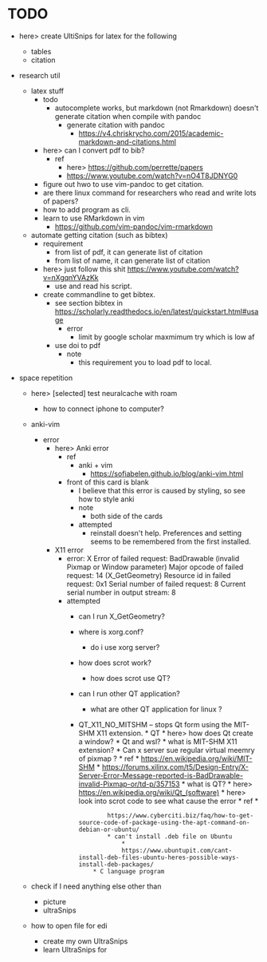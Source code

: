 # TODO

* here> create UltiSnips for latex for the following
    * tables
    * citation

* research util
    * latex stuff
        * todo 
            * autocomplete works, but markdown (not Rmarkdown) doesn't generate citation when compile
                with pandoc
                * generate citation with pandoc
                    * https://v4.chriskrycho.com/2015/academic-markdown-and-citations.html
        * here> can I convert pdf to bib?
            * ref
                * here> https://github.com/perrette/papers
                * https://www.youtube.com/watch?v=nO4T8JDNYG0
        * figure out hwo to use vim-pandoc to get citation.
        * are there linux command for researchers who read and write lots of papers?
        * how to add program as cli.
        * learn to use RMarkdown in vim 
            * https://github.com/vim-pandoc/vim-rmarkdown
    * automate getting citation (such as bibtex)
        * requirement
            * from list of pdf, it can generate list of citation
            * from list of name, it can generate list of citation
        * here> just follow this shit https://www.youtube.com/watch?v=nXgqnYVAzKk
            * use and read his script. 
        * create commandline to get bibtex.
            * see section bibtex in https://scholarly.readthedocs.io/en/latest/quickstart.html#usage 
                * error
                    * limit by google scholar maxmimum try which is low af
            * use doi to pdf
                * note
                    * this requirement you to load pdf to local.

* space repetition 
    * here> [selected] test neuralcache with roam 
        * how to connect iphone to computer?

    * anki-vim 
        * error
            * here> Anki error
                * ref
                    * anki + vim
                        * https://sofiabelen.github.io/blog/anki-vim.html
                * front of this card is blank 
                    * I believe that this error is caused by styling, so see how to style anki
                    * note
                        * both side of the cards 
                    * attempted
                        * reinstall doesn't help. Preferences and setting seems to be remembered from
                            the first installed.
            * X11 error
                * error:
                    X Error of failed request:  BadDrawable (invalid Pixmap or Window parameter)
                      Major opcode of failed request:  14 (X_GetGeometry)
                      Resource id in failed request:  0x1
                      Serial number of failed request:  8
                      Current serial number in output stream:  8
                * attempted
                    * can I run X_GetGeometry?
                    * where is xorg.conf?
                        * do i use xorg server?
                    * how does scrot work?
                        * how does scrot use QT?
                    * can I run other QT application?
                        * what are other QT application for linux ?
                  * QT_X11_NO_MITSHM – stops Qt form using the MIT-SHM X11 extension.
                        * QT
                            * here> how does Qt create a window?
                            * Qt and wsl?
                        * what is MIT-SHM X11 extension?
                            * Can x server sue regular virtual meemry of pixmap ?
                        * ref
                            * https://en.wikipedia.org/wiki/MIT-SHM
                            *
                            https://forums.xilinx.com/t5/Design-Entry/X-Server-Error-Message-reported-is-BadDrawable-invalid-Pixmap-or/td-p/357153
                        * what is QT?
                            * here> https://en.wikipedia.org/wiki/Qt_(software)
                        * here> look into scrot code to see what cause the error
                            * ref
                                *

                                https://www.cyberciti.biz/faq/how-to-get-source-code-of-package-using-the-apt-command-on-debian-or-ubuntu/
                                * can't install .deb file on Ubuntu
                                    *
                                    https://www.ubuntupit.com/cant-install-deb-files-ubuntu-heres-possible-ways-install-deb-packages/
                            * C language program 


    * check if I need anything else other than 
        * picture 
        * ultraSnips
    * how to open file for edi
        * create my own UltraSnips
        * learn UltraSnips for 
